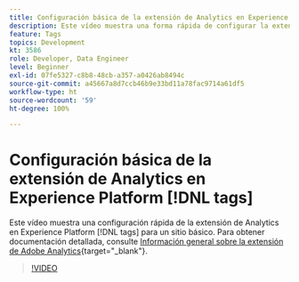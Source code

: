```yaml
---
title: Configuración básica de la extensión de Analytics en Experience Platform [!DNL tags]
description: Este vídeo muestra una forma rápida de configurar la extensión en Experience Platform [!DNL tags] para un sitio básico.
feature: Tags
topics: Development
kt: 3586
role: Developer, Data Engineer
level: Beginner
exl-id: 07fe5327-c8b8-48cb-a357-a0426ab8494c
source-git-commit: a45667a8d7ccb46b9e33bd11a78fac9714a61df5
workflow-type: ht
source-wordcount: '59'
ht-degree: 100%

---
```


# Configuración básica de la extensión de Analytics en Experience Platform [!DNL tags]

Este vídeo muestra una configuración rápida de la extensión de Analytics en Experience Platform [!DNL tags] para un sitio básico. Para obtener documentación detallada, consulte [Información general sobre la extensión de Adobe Analytics](https://experienceleague.adobe.com/docs/experience-platform/tags/extensions/client/analytics/overview.html?lang=es){target="_blank"}.

>[!VIDEO](https://video.tv.adobe.com/v/28751/?quality=12&learn=on)
